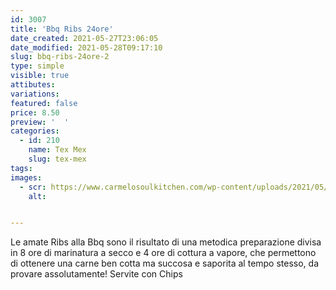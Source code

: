 ```yaml
---
id: 3007
title: 'Bbq Ribs 24ore'
date_created: 2021-05-27T23:06:05
date_modified: 2021-05-28T09:17:10
slug: bbq-ribs-24ore-2
type: simple
visible: true
attibutes: 
variations:
featured: false
price: 8.50
preview: '  '
categories: 
  - id: 210
    name: Tex Mex
    slug: tex-mex
tags: 
images: 
  - scr: https://www.carmelosoulkitchen.com/wp-content/uploads/2021/05/BBQ-RIBS-fs8.png
    alt: 


---
```


<p>Le amate Ribs alla Bbq sono il risultato di una metodica preparazione divisa in 8 ore di marinatura a secco e 4 ore di cottura a vapore, che permettono di ottenere una carne ben cotta ma succosa e saporita al tempo stesso, da provare assolutamente! Servite con Chips</p>

